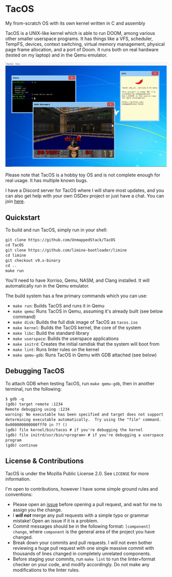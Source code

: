 # TacOS
My from-scratch OS with its own kernel written in C and assembly

TacOS is a UNIX-like kernel which is able to run DOOM, among various other smaller userspace programs. It has things like a VFS, scheduler, TempFS, devices, context switching, virtual memory management, physical page frame allocation, and a port of Doom. It runs both on real hardware (tested on my laptop) and in the Qemu emulator.

![A screenshot of TacOS's shell](/screenshots/perfectscreenshot.webp)

Please note that TacOS is a hobby toy OS and is not complete enough for real usage. It has multiple known bugs.

I have a Discord server for TacOS where I will share most updates, and you can also get help with your own OSDev project or just have a chat. You can join [here](https://discord.gg/hPg9S2F2nD).

## Quickstart
To build and run TacOS, simply run in your shell:
```
git clone https://github.com/UnmappedStack/TacOS
cd TacOS
git clone https://github.com/limine-bootloader/limine
cd limine
git checkout v9.x-binary
cd ..
make run
```
You'll need to have Xorriso, Qemu, NASM, and Clang installed. It will automatically run in the Qemu emulator.

The build system has a few primary commands which you can use:
 - `make run`: Builds TacOS and runs it in Qemu
 - `make qemu`: Runs TacOS in Qemu, assuming it's already built (see below command)
 - `make disk`: Builds the full disk image of TacOS as `tacos.iso`
 - `make kernel`: Builds the TacOS kernel, the core of the system
 - `make libc`: Build the standard library
 - `make userspace`: Builds the userspace applications
 - `make initrd`: Creates the initial ramdisk that the system will boot from
 - `make lint`: Runs linter rules on the kernel
 - `make qemu-gdb`: Runs TacOS in Qemu with GDB attached (see below)

## Debugging TacOS
To attach GDB when testing TacOS, run `make qemu-gdb`, then in another terminal, run the following:
```
$ gdb -q
(gdb) target remote :1234
Remote debugging using :1234
warning: No executable has been specified and target does not support
determining executable automatically.  Try using the "file" command.
0x000000000000fff0 in ?? ()
(gdb) file kernel/bin/tacos # if you're debugging the kernel
(gdb) file initrd/usr/bin/<program> # if you're debugging a userspace program
(gdb) continue
```

## License & Contributions
TacOS is under the Mozilla Public License 2.0. See `LICENSE` for more information.

I'm open to contributions, however I have some simple ground rules and conventions:
 - Please open an [issue](https://github.com/UnmappedStack/TacOS/issues) before opening a pull request, and wait for me to assign you the change.
 - I ***will not*** merge any pull requests with a simple typo or grammar mistake! Open an issue if it is a problem.
 - Commit messages should be in the following format: `[component] change`, where `component` is the general area of the project you have changed.
 - Break down your commits and pull requests. I will not even bother reviewing a huge pull request with one single massive commit with thousands of lines changed in completely unrelated components.
 - Before staging your commits, run `make lint` to run the linter+format checker on your code, and modify accordingly. Do not make any modifications to the linter rules.
